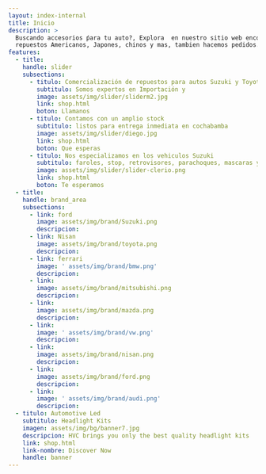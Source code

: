 ```yaml
---
layout: index-internal
title: Inicio
description: >
  Buscando accesorios ṕara tu auto?, Explora  en nuestro sitio web encontraras
  repuestos Americanos, Japones, chinos y mas, tambien hacemos pedidos.
features:
  - title:
    handle: slider
    subsections:
      - titulo: Comercialización de repuestos para autos Suzuki y Toyota
        subtitulo: Somos expertos en Importación y
        image: assets/img/slider/sliderm2.jpg
        link: shop.html
        boton: Llamanos
      - titulo: Contamos con un amplio stock
        subtitulo: listos para entrega inmediata en cochabamba
        image: assets/img/slider/diego.jpg
        link: shop.html
        boton: Que esperas
      - titulo: Nos especializamos en los vehiculos Suzuki
        subtitulo: faroles, stop, retrovisores, parachoques, mascaras y puertas
        image: assets/img/slider/slider-clerio.png
        link: shop.html
        boton: Te esperamos
  - title:
    handle: brand_area
    subsections:
      - link: ford
        image: assets/img/brand/Suzuki.png
        descripcion:
      - link: Nisan
        image: assets/img/brand/toyota.png
        descripcion:
      - link: ferrari
        image: ' assets/img/brand/bmw.png'
        descripcion:
      - link:
        image: assets/img/brand/mitsubishi.png
        descripcion:
      - link:
        image: assets/img/brand/mazda.png
        descripcion:
      - link:
        image: ' assets/img/brand/vw.png'
        descripcion:
      - link:
        image: assets/img/brand/nisan.png
        descripcion:
      - link:
        image: assets/img/brand/ford.png
        descripcion:
      - link:
        image: ' assets/img/brand/audi.png'
        descripcion:
  - titulo: Automotive Led
    subtitulo: Headlight Kits
    imagen: assets/img/bg/banner7.jpg
    descripcion: HVC brings you only the best quality headlight kits
    link: shop.html
    link-nombre: Discover Now
    handle: banner
---
```


